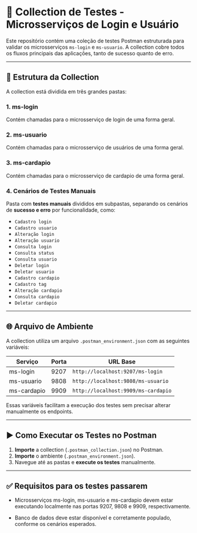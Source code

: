 # 🧪 Collection de Testes - Microsserviços de Login e Usuário

Este repositório contém uma coleção de testes Postman estruturada para validar os microsserviços `ms-login` e `ms-usuario`. A collection cobre todos os fluxos principais das aplicações, tanto de sucesso quanto de erro.

---

## 📁 Estrutura da Collection

A collection está dividida em três grandes pastas:

### 1. **ms-login**
Contém chamadas para o microsserviço de login de uma forma geral.

### 2. **ms-usuario**
Contém chamadas para o microsserviço de usuários de uma forma geral.

### 3. **ms-cardapio**
Contém chamadas para o microsserviço de cardapio de uma forma geral.

### 4. **Cenários de Testes Manuais**
Pasta com **testes manuais** divididos em subpastas, separando os cenários de **sucesso e erro** por funcionalidade, como:

- `Cadastro login`
- `Cadastro usuario`
- `Alteração login`
- `Alteração usuario`
- `Consulta login`
- `Consulta status`
- `Consulta usuario`
- `Deletar login`
- `Deletar usuario`
- `Cadastro cardapio`
- `Cadastro tag`
- `Alteração cardapio`
- `Consulta cardapio`
- `Deletar cardapio`

---

## 🌐 Arquivo de Ambiente

A collection utiliza um arquivo `.postman_environment.json` com as seguintes variáveis:

| Serviço      | Porta | URL Base                            |
|--------------|-------|-------------------------------------|
| ms-login     | 9207  | `http://localhost:9207/ms-login`    |
| ms-usuario   | 9808  | `http://localhost:9808/ms-usuario`  |
| ms-cardapio  | 9909  | `http://localhost:9909/ms-cardapio` |


Essas variáveis facilitam a execução dos testes sem precisar alterar manualmente os endpoints.

---

## ▶️ Como Executar os Testes no Postman

1. **Importe** a collection (`.postman_collection.json`) no Postman.
2. **Importe** o ambiente (`.postman_environment.json`).
3. Navegue até as pastas e **execute os testes** manualmente.

---

## ✅ Requisitos para os testes passarem

- Microsserviços ms-login, ms-usuario e ms-cardapio devem estar executando localmente nas portas 9207, 9808 e 9909, respectivamente.
 
- Banco de dados deve estar disponível e corretamente populado, conforme os cenários esperados.


